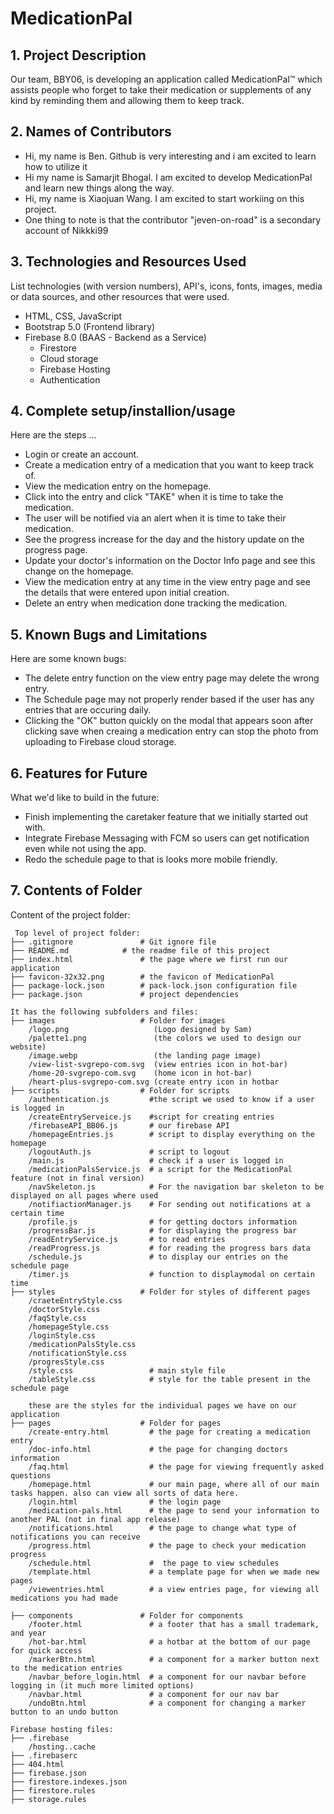 # MedicationPal

## 1. Project Description
Our team, BBY06, is developing an application called MedicationPal™ which assists people who forget to take their medication or supplements of any kind by reminding them and allowing them to keep track. 

## 2. Names of Contributors
* Hi, my name is Ben. Github is very interesting and i am excited to learn how to utilize it
* Hi my name is Samarjit Bhogal. I am excited to develop MedicationPal and learn new things along the way.
* Hi, my name is Xiaojuan Wang. I am excited to start workiing on this project.
* One thing to note is that the contributor "jeven-on-road" is a secondary account of Nikkki99
	
## 3. Technologies and Resources Used
List technologies (with version numbers), API's, icons, fonts, images, media or data sources, and other resources that were used.
* HTML, CSS, JavaScript
* Bootstrap 5.0 (Frontend library)
* Firebase 8.0 (BAAS - Backend as a Service)
	* Firestore
 	* Cloud storage
  	* Firebase Hosting
  	* Authentication

## 4. Complete setup/installion/usage
Here are the steps ...
* Login or create an account.
* Create a medication entry of a medication that you want to keep track of.
* View the medication entry on the homepage.
* Click into the entry and click "TAKE" when it is time to take the medication.
* The user will be notified via an alert when it is time to take their medication.
* See the progress increase for the day and the history update on the progress page.
* Update your doctor's information on the Doctor Info page and see this change on the homepage.
* View the medication entry at any time in the view entry page and see the details that were entered upon initial creation.
* Delete an entry when medication done tracking the medication.

## 5. Known Bugs and Limitations
Here are some known bugs:
* The delete entry function on the view entry page may delete the wrong entry.
* The Schedule page may not properly render based if the user has any entries that are occuring daily.
* Clicking the "OK" button quickly on the modal that appears soon after clicking save when creaing a medication entry can stop the photo from uploading to Firebase cloud storage. 

## 6. Features for Future
What we'd like to build in the future:
* Finish implementing the caretaker feature that we initially started out with.
* Integrate Firebase Messaging with FCM so users can get notification even while not using the app.
* Redo the schedule page to that is looks more mobile friendly.
	
## 7. Contents of Folder
Content of the project folder:

```
 Top level of project folder: 
├── .gitignore               # Git ignore file
├── README.md		     # the readme file of this project
├── index.html               # the page where we first run our application
├── favicon-32x32.png        # the favicon of MedicationPal
├── package-lock.json	     # pack-lock.json configuration file
├── package.json             # project dependencies 

It has the following subfolders and files:
├── images                   # Folder for images
	/logo.png                   (Logo designed by Sam)     
	/palette1.png               (the colors we used to design our website)
	/image.webp                 (the landing page image)
	/view-list-svgrepo-com.svg  (view entries icon in hot-bar)
	/home-20-svgrepo-com.svg    (home icon in hot-bar)
	/heart-plus-svgrepo-com.svg (create entry icon in hotbar
├── scripts                  # Folder for scripts
	/authentication.js         #the script we used to know if a user is logged in
	/createEntryServeice.js    #script for creating entries 
	/firebaseAPI_BB06.js       # our firebase API
	/homepageEntries.js        # script to display everything on the homepage
	/logoutAuth.js             # script to logout
	/main.js                   # check if a user is logged in
	/medicationPalsService.js  # a script for the MedicationPal feature (not in final version)
	/navSkeleton.js            # For the navigation bar skeleton to be displayed on all pages where used
	/notifiactionManager.js    # For sending out notifications at a certain time
	/profile.js                # for getting doctors information
	/progressBar.js            # for displaying the progress bar
	/readEntryService.js       # to read entries
	/readProgress.js           # for reading the progress bars data
	/schedule.js               # to display our entries on the schedule page
	/timer.js                  # function to displaymodal on certain time
├── styles                   # Folder for styles of different pages
	/craeteEntryStyle.css
	/doctorStyle.css
	/faqStyle.css
	/homepageStyle.css
	/loginStyle.css
	/medicationPalsStyle.css
	/notificationStyle.css
	/progresStyle.css
	/style.css                 # main style file
	/tableStyle.css            # style for the table present in the schedule page

	these are the styles for the individual pages we have on our application
├── pages                    # Folder for pages
	/create-entry.html         # the page for creating a medication entry
	/doc-info.html             # the page for changing doctors information
	/faq.html                  # the page for viewing frequently asked questions
	/homepage.html             # our main page, where all of our main tasks happen. also can view all sorts of data here.
	/login.html                # the login page
	/medication-pals.html      # the page to send your information to another PAL (not in final app release)
	/notifications.html        # the page to change what type of notifications you can receive
	/progress.html             # the page to check your medication progress
	/schedule.html             #  the page to view schedules
	/template.html             # a template page for when we made new pages
	/viewentries.html          # a view entries page, for viewing all medications you had made

├── components               # Folder for components
	/footer.html               # a footer that has a small trademark, and year
	/hot-bar.html              # a hotbar at the bottom of our page for quick access
	/markerBtn.html            # a component for a marker button next to the medication entries
	/navbar_before_login.html  # a component for our navbar before logging in (it much more limited options)
	/navbar.html               # a component for our nav bar
	/undoBtn.html              # a component for changing a marker button to an undo button

Firebase hosting files: 
├── .firebase
	/hosting..cache
├── .firebaserc
├── 404.html
├── firebase.json
├── firestore.indexes.json
├── firestore.rules
├── storage.rules

```


